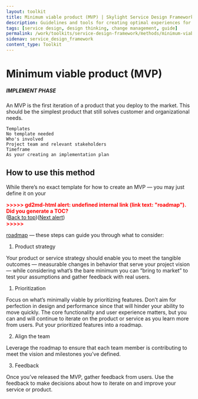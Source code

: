 ```yaml
---
layout: toolkit
title: Minimum viable product (MVP) | Skylight Service Design Framework
description: Guidelines and tools for creating optimal experiences for both users and your organization.
tags: [service design, design thinking, change management, guide]
permalink: /work/toolkits/service-design-framework/methods/minimum-viable-product/
sidenav: service_design_framework
content_type: Toolkit
---
```


# Minimum viable product (MVP)


##### IMPLEMENT PHASE

An MVP is the first iteration of a product that you deploy to the market. This should be the simplest product that still solves customer and organizational needs.


```
Templates
No template needed
Who's involved
Project team and relevant stakeholders
Timeframe
As your creating an implementation plan
```



## How to use this method

While there’s no exact template for how to create an MVP — you may just define it on your

<p id="gdcalert35" ><span style="color: red; font-weight: bold">>>>>>  gd2md-html alert: undefined internal link (link text: "roadmap"). Did you generate a TOC? </span><br>(<a href="#">Back to top</a>)(<a href="#gdcalert36">Next alert</a>)<br><span style="color: red; font-weight: bold">>>>>> </span></p>

[roadmap](#heading=h.q2xy2r8xmxlw) — these steps can guide you through what to consider:



1. Product strategy

Your product or service strategy should enable you to meet the tangible outcomes — measurable changes in behavior that serve your project vision — while considering what’s the bare minimum you can “bring to market” to test your assumptions and gather feedback with real users.



1. Prioritization

Focus on what’s minimally viable by prioritizing features. Don’t aim for perfection in design and performance since that will hinder your ability to move quickly. The core functionality and user experience matters, but you can and will continue to iterate on the product or service as you learn more from users. Put your prioritized features into a roadmap.



2. Align the team

Leverage the roadmap to ensure that each team member is contributing to meet the vision and milestones you’ve defined.



3. Feedback

Once you’ve released the MVP, gather feedback from users. Use the feedback to make decisions about how to iterate on and improve your service or product.

